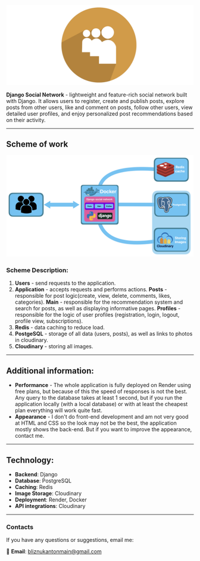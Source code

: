 
![Django Social Network Logo](images_readme/logo.jpg)

**Django Social Network** - lightweight and feature-rich social network built with Django. It allows users to register, create and publish posts, explore posts from other users, like and comment on posts, follow other users, view detailed user profiles, and enjoy personalized post recommendations based on their activity.

---
## **Scheme of work**
![scheme](images_readme/scheme.jpg)
### Scheme Description:
1. **Users** - send requests to the application.
2. **Application** - accepts requests and performs actions.
	**Posts** - responsible for post logic(create, view, delete, comments, likes, categories).
	**Main** -  responsible for the recommendation system and search for posts, as well as displaying informative pages.
	**Profiles** - responsible for the logic of user profiles (registration, login, logout, profile view, subscriptions).
3. **Redis** - data caching to reduce load.
4. **PostgeSQL** - storage of all data (users, posts), as well as links to photos in cloudinary.
5. **Cloudinary** - storing all images.

---
## Additional information:
- **Performance** - The whole application is fully deployed on Render using free plans, but because of this the speed of responses is not the best. Any query to the database takes at least 1 second, but if you run the application locally (with a local database) or with at least the cheapest plan everything will work quite fast. 
- **Appearance** - I don't do front-end development and am not very good at HTML and CSS so the look may not be the best, the application mostly shows the back-end. But if you want to improve the appearance, contact me.

---
## **Technology:**
- **Backend**: Django  
- **Database**: PostgreSQL  
- **Caching**: Redis  
- **Image Storage**: Cloudinary  
- **Deployment**: Render, Docker  
- **API integrations**: Cloudinary

---
### **Contacts**
If you have any questions or suggestions, email me:

📧 **Email**: bliznukantonmain@gmail.com
